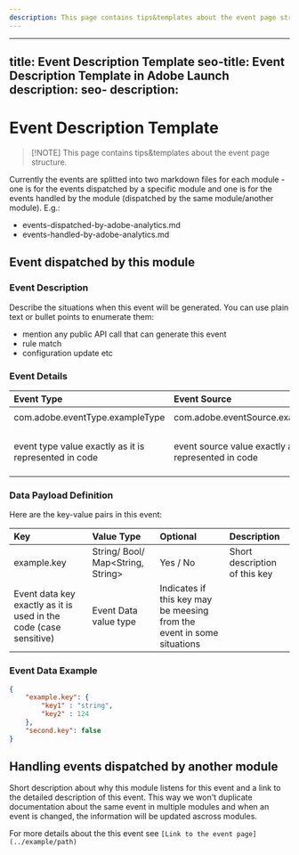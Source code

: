```yaml
---
description: This page contains tips&templates about the event page structure.
---
```


---
title: Event Description Template
seo-title: Event Description Template in Adobe Launch
description: 
seo- description: 
---

# Event Description Template

>[!NOTE]  This page contains tips&templates about the event page structure.

Currently the events are splitted into two markdown files for each module - one is for the events dispatched by a specific module and one is for the events handled by the module (dispatched by the same module/another module). E.g.:

- events-dispatched-by-adobe-analytics.md
- events-handled-by-adobe-analytics.md

## Event dispatched by this module

### Event Description

Describe the situations when this event will be generated. You can use plain text or bullet points to enumerate them:

- mention any public API call that can generate this event
- rule match
- configuration update etc

### Event Details

| **Event Type**                                        | **Event Source**                                        | **Paired**                                                   | **Paired Event**                                             |
| :---------------------------------------------------- | :------------------------------------------------------ | :----------------------------------------------------------- | :----------------------------------------------------------- |
| com.adobe.eventType.exampleType                       | com.adobe.eventSource.exampleSource                     | Yes / No                                                     | `[Link To The Paired Event](../link/to/the/eventpage/andsection)` |
| event type value exactly as it is represented in code | event source value exactly as it is represented in code | Indicates if this event is a request/response for another event | Link to the git book page where the event is described       |

### Data Payload Definition

Here are the key-value pairs in this event:

| **Key**                                                      | **Value Type**                    | **Optional**                                                 | **Description**               |
| :----------------------------------------------------------- | :-------------------------------- | :----------------------------------------------------------- | :---------------------------- |
| example.key                                                  | String/ Bool/ Map<String, String> | Yes / No                                                     | Short description of this key |
| Event data key exactly as it is used in the code (case sensitive) | Event Data value type             | Indicates if this key may be meesing from the event in some situations |                               |

### Event Data Example

```json
{
    "example.key": {
        "key1" : "string",
        "key2" : 124
    },
    "second.key": false
}
```

## Handling events dispatched by another module

Short description about why this module listens for this event and a link to the detailed description of this event. This way we won't duplicate documentation about the same event in multiple modules and when an event is changed, the information will be updated ascross modules.

For more details about the this event see `[Link to the event page](../example/path)`

<!--2 incomplete links like line above-->
